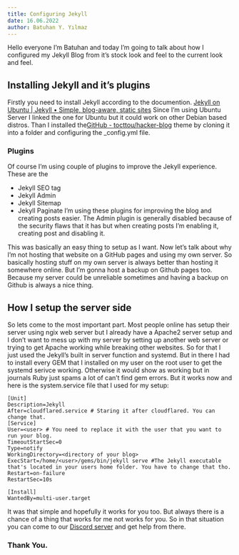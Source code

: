 ```yaml
---
title: Configuring Jekyll
date: 16.06.2022
author: Batuhan Y. Yılmaz
---
```


Hello everyone I’m Batuhan and today I’m going to talk about how I configured my Jekyll Blog from it’s stock look and feel to the current look and feel.

## Installing Jekyll and it’s plugins
Firstly you need to install Jekyll according to the documention. [Jekyll on Ubuntu | Jekyll • Simple, blog-aware, static sites](https://jekyllrb.com/docs/installation/ubuntu/) Since I’m using Ubuntu Server I linked the one for Ubuntu but it could work on other Debian based distros. Than I installed the[GitHub - tocttou/hacker-blog](https://github.com/tocttou/hacker-blog) theme by cloning it into a folder and configuring the _config.yml file. 
### Plugins 
Of course I’m using couple of plugins to improve the Jekyll experience.
These are the 
* Jekyll SEO tag 
* Jekyll Admin
* Jekyll Sitemap
* Jekyll Paginate
I’m using these plugins for improving the blog and creating posts easier. The Admin plugin is generally disabled because of the security flaws that it has but when creating posts I’m enabling it, creating post and disabling it.

This was basically an easy thing to setup as I want. Now let’s talk about why I’m not hosting that website on a GitHub pages and using my own server.
So basically hosting stuff on my own server is always better than hosting it somewhere online. But I’m gonna host a backup on Github pages too. Because my server could be unreliable sometimes and having a backup on Github is always a nice thing.

## How I setup the server side
So lets come to the most important part. Most people online has setup their server using ngix web server but I already have a Apache2 server setup and I don’t want to mess up with my server by setting up another web server or trying to get Apache working while breaking other websites. So for that I just used the Jekyll’s built in server function and systemd. 
But in there I had to install every GEM that I installed on my user on the root user to get the systemd serivce working. Otherwise it would show as working but in journals Ruby just spams a lot of can’t find gem errors. But it works now and here is the system.service file that I used for my setup:
```
[Unit]
Description=Jekyll
After=cloudflared.service # Staring it after cloudflared. You can change that.
[Service]
User=<user> # You need to replace it with the user that you want to run your blog.
TimeoutStartSec=0
Type=notify
WorkingDirectory=<directory of your blog>
ExecStart=/home/<user>/gems/bin/jekyll serve #The Jekyll executable that's located in your users home folder. You have to change that tho.
Restart=on-failure
RestartSec=10s

[Install]
WantedBy=multi-user.target
```
It was that simple and hopefully it works for you too. But always there is a chance of a thing that works for me not works for you. So in that situation you can come to our [Discord server](https://discord.gg/jt5wXUKa) and get help from there. 

### Thank You.
